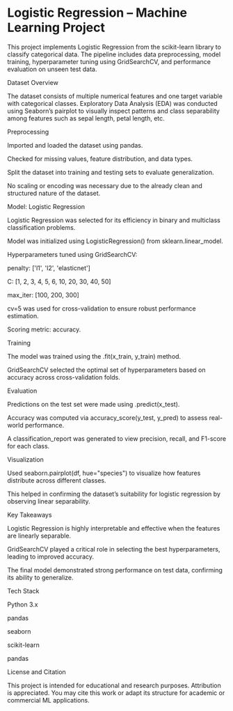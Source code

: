 # Logistic Regression – Machine Learning Project

This project implements Logistic Regression from the scikit-learn library to classify categorical data. The pipeline includes data preprocessing, model training, hyperparameter tuning using GridSearchCV, and performance evaluation on unseen test data.

Dataset Overview

The dataset consists of multiple numerical features and one target variable with categorical classes. Exploratory Data Analysis (EDA) was conducted using Seaborn’s pairplot to visually inspect patterns and class separability among features such as sepal length, petal length, etc.

Preprocessing

Imported and loaded the dataset using pandas.

Checked for missing values, feature distribution, and data types.

Split the dataset into training and testing sets to evaluate generalization.

No scaling or encoding was necessary due to the already clean and structured nature of the dataset.

Model: Logistic Regression

Logistic Regression was selected for its efficiency in binary and multiclass classification problems.

Model was initialized using LogisticRegression() from sklearn.linear_model.

Hyperparameters tuned using GridSearchCV:

penalty: ['l1', 'l2', 'elasticnet']

C: [1, 2, 3, 4, 5, 6, 10, 20, 30, 40, 50]

max_iter: [100, 200, 300]

cv=5 was used for cross-validation to ensure robust performance estimation.

Scoring metric: accuracy.

Training

The model was trained using the .fit(x_train, y_train) method.

GridSearchCV selected the optimal set of hyperparameters based on accuracy across cross-validation folds.

Evaluation

Predictions on the test set were made using .predict(x_test).

Accuracy was computed via accuracy_score(y_test, y_pred) to assess real-world performance.

A classification_report was generated to view precision, recall, and F1-score for each class.

Visualization

Used seaborn.pairplot(df, hue="species") to visualize how features distribute across different classes.

This helped in confirming the dataset’s suitability for logistic regression by observing linear separability.

Key Takeaways

Logistic Regression is highly interpretable and effective when the features are linearly separable.

GridSearchCV played a critical role in selecting the best hyperparameters, leading to improved accuracy.

The final model demonstrated strong performance on test data, confirming its ability to generalize.

Tech Stack

Python 3.x

pandas

seaborn

scikit-learn

pandas


License and Citation

This project is intended for educational and research purposes. Attribution is appreciated. You may cite this work or adapt its structure for academic or commercial ML applications.

